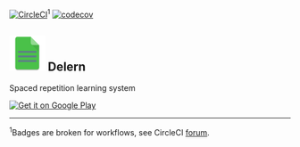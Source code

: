 [![CircleCI](https://circleci.com/gh/dasfoo/delern.svg?style=shield)](https://circleci.com/gh/dasfoo/workflows/delern)<sup>1</sup>
[![codecov](https://codecov.io/gh/dasfoo/delern/branch/master/graph/badge.svg)](https://codecov.io/gh/dasfoo/delern)

## <img src="android/app/src/main/play/en-US/listing/icon/icon.png" height="64px" /> Delern

Spaced repetition learning system

<a href='https://play.google.com/store/apps/details?id=org.dasfoo.delern&utm_source=github&pcampaignid=MKT-Other-global-all-co-prtnr-py-PartBadge-Mar2515-1'><img alt='Get it on Google Play' src='https://play.google.com/intl/en_us/badges/images/generic/en_badge_web_generic.png' height='64px'/></a>

---

<sup>1</sup>Badges are broken for workflows, see CircleCI [forum](https://discuss.circleci.com/t/14818).
